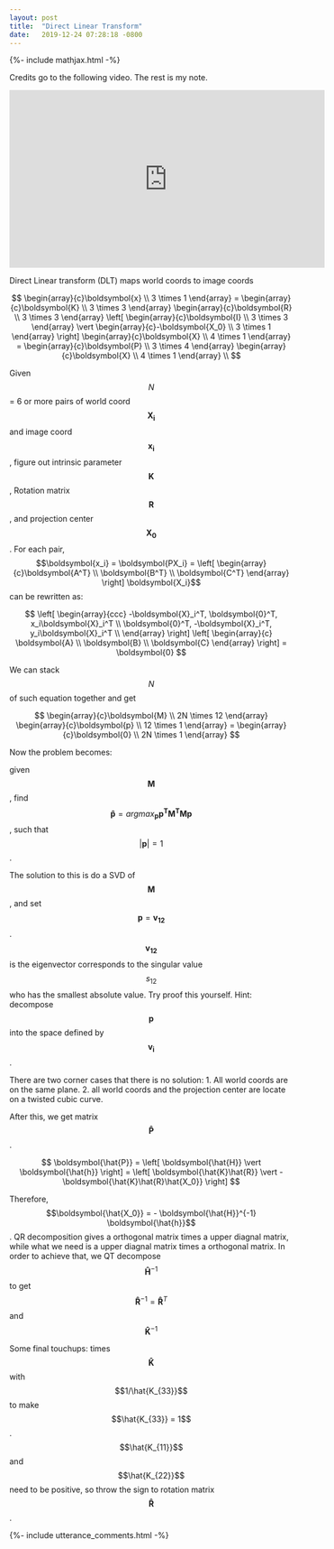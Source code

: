 ```yaml
---
layout: post
title:  "Direct Linear Transform"
date:   2019-12-24 07:28:18 -0800
---
```


{%- include mathjax.html -%}

Credits go to the following video. The rest is my note.
<iframe width="560" height="315" src="https://www.youtube.com/embed/ywternCEqSU" frameborder="0" allow="accelerometer; autoplay; encrypted-media; gyroscope; picture-in-picture" allowfullscreen></iframe>

Direct Linear transform (DLT) maps world coords to image coords

$$
\begin{array}{c}\boldsymbol{x} \\ 3 \times 1 \end{array} = 
\begin{array}{c}\boldsymbol{K} \\ 3 \times 3 \end{array}
\begin{array}{c}\boldsymbol{R} \\ 3 \times 3 \end{array}
\left[ 
    \begin{array}{c}\boldsymbol{I} \\ 3 \times 3 \end{array} \vert 
    \begin{array}{c}-\boldsymbol{X_0} \\ 3 \times 1 \end{array} 
\right]
\begin{array}{c}\boldsymbol{X} \\ 4 \times 1 \end{array} = 
\begin{array}{c}\boldsymbol{P} \\ 3 \times 4 \end{array}
\begin{array}{c}\boldsymbol{X} \\ 4 \times 1 \end{array} \\
$$

Given $$N$$ = 6 or more pairs of world coord $$\boldsymbol{X_i}$$ and image coord $$\boldsymbol{x_i}$$, figure out intrinsic parameter $$\boldsymbol{K}$$, Rotation matrix $$\boldsymbol{R}$$, and projection center $$\boldsymbol{X_0}$$. For each pair, $$\boldsymbol{x_i} = \boldsymbol{PX_i} = \left[ \begin{array}{c}\boldsymbol{A^T} \\ \boldsymbol{B^T} \\ \boldsymbol{C^T} \end{array} \right] \boldsymbol{X_i}$$ can be rewritten as:

$$
\left[ \begin{array}{ccc}
    -\boldsymbol{X}_i^T, \boldsymbol{0}^T, x_i\boldsymbol{X}_i^T \\
    \boldsymbol{0}^T, -\boldsymbol{X}_i^T, y_i\boldsymbol{X}_i^T \\
\end{array} \right]
\left[ \begin{array}{c}
\boldsymbol{A} \\ \boldsymbol{B} \\ \boldsymbol{C}
\end{array} \right]
= \boldsymbol{0}
$$

We can stack $$N$$ of such equation together and get

$$
\begin{array}{c}\boldsymbol{M} \\ 2N \times 12 \end{array}
\begin{array}{c}\boldsymbol{p} \\ 12 \times 1 \end{array} = 
\begin{array}{c}\boldsymbol{0} \\ 2N \times 1 \end{array}
$$

Now the problem becomes:

given $$\boldsymbol{M}$$, find $$\boldsymbol{\hat{p}} = argmax_\boldsymbol{p} \boldsymbol{p^TM^TMp}$$, such that $$\vert \boldsymbol{p}\vert = 1$$.

The solution to this is do a SVD of $$\boldsymbol{M}$$, and set $$\boldsymbol{p} = \boldsymbol{v_{12}}$$. $$\boldsymbol{v_{12}}$$ is the eigenvector corresponds to the singular value $$s_{12}$$ who has the smallest absolute value. Try proof this yourself. Hint: decompose $$\boldsymbol{p}$$ into the space defined by $$\boldsymbol{v_i}$$.

There are two corner cases that there is no solution: 1. All world coords are on the same plane. 2. all world coords and the projection center are locate on a twisted cubic curve.

After this, we get matrix $$\boldsymbol{\hat{P}}$$.

$$
\boldsymbol{\hat{P}} =
\left[ 
    \boldsymbol{\hat{H}} \vert 
    \boldsymbol{\hat{h}} 
\right] =
\left[ 
    \boldsymbol{\hat{K}\hat{R}} \vert 
    -\boldsymbol{\hat{K}\hat{R}\hat{X_0}} 
\right]
$$

Therefore, $$\boldsymbol{\hat{X_0}} = - \boldsymbol{\hat{H}}^{-1} \boldsymbol{\hat{h}}$$. QR decomposition gives a orthogonal matrix times a upper diagnal matrix, while what we need is a upper diagnal matrix times a orthogonal matrix. In order to achieve that, we QT decompose $$\boldsymbol{\hat{H}}^{-1}$$ to get $$\boldsymbol{\hat{R}}^{-1}=\boldsymbol{\hat{R}}^T$$ and $$\boldsymbol{\hat{K}}^{-1}$$

Some final touchups: times $$\boldsymbol{\hat{K}}$$ with $$1/\hat{K_{33}}$$ to make $$\hat{K_{33}} = 1$$. $$\hat{K_{11}}$$ and $$\hat{K_{22}}$$ need to be positive, so throw the sign to rotation matrix $$\boldsymbol{\hat{R}}$$.


{%- include utterance_comments.html -%}